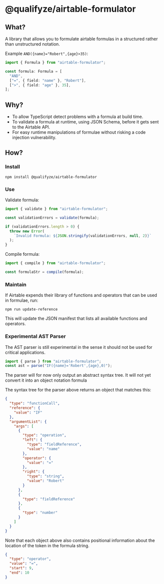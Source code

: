 # @qualifyze/airtable-formulator

## What?

A library that allows you to formulate airtable formulas in a structured rather
than unstructured notation.

Example `AND({name}="Robert",{age}>35)`:

```ts
import { Formula } from "airtable-formulator";

const formula: Formula = [
  "AND",
  ["=", { field: "name" }, "Robert"],
  [">", { field: "age" }, 35],
];
```

## Why?

- To allow TypeScript detect problems with a formula at build time.
- To validate a formula at runtime, using JSON Schema, before it gets sent to the Airtable API.
- For easy runtime manipulations of formulae without risking a code injection vulnerability.

## How?

### Install

```
npm install @qualifyze/airtable-formulator
```

### Use

Validate formula:

```ts
import { validate } from "airtable-formulator";

const validationErrors = validate(formula);

if (validationErrors.length > 0) {
  throw new Error(
    `Invalid Formula: ${JSON.stringify(validationErrors, null, 2)}`
  );
}
```

Compile formula:

```ts
import { compile } from "airtable-formulator";

const formulaStr = compile(formula);
```

### Maintain

If Airtable expends their library of functions and operators that can be used in formulae, run:

```
npm run update-reference
```

This will update the JSON manifest that lists all available functions and operators.

### Experimental AST Parser

The AST parser is still experimental in the sense it should not be used for critical applications.

```ts
import { parse } from "airtable-formulator";
const ast = parse("IF({name}='Robert',{age},0)");
```

The parser will for now only output an abstract syntax tree. It will not yet convert it into an object notation formula

The syntax tree for the parser above returns an object that matches this:

```json
{
  "type": "functionCall",
  "reference": {
    "value": "IF"
  },
  "argumentList": {
    "args": [
      {
        "type": "operation",
        "left": {
          "type": "fieldReference",
          "value": "name"
        },
        "operator": {
          "value": "="
        },
        "right": {
          "type": "string",
          "value": "Robert"
        }
      },
      {
        "type": "fieldReference"
      },
      {
        "type": "number"
      }
    ]
  }
}
```

Note that each object above also contains positional information about the location of the token in the formula string.

```json
{
  "type": "operator",
  "value": "=",
  "start": 9,
  "end": 10
}
```
